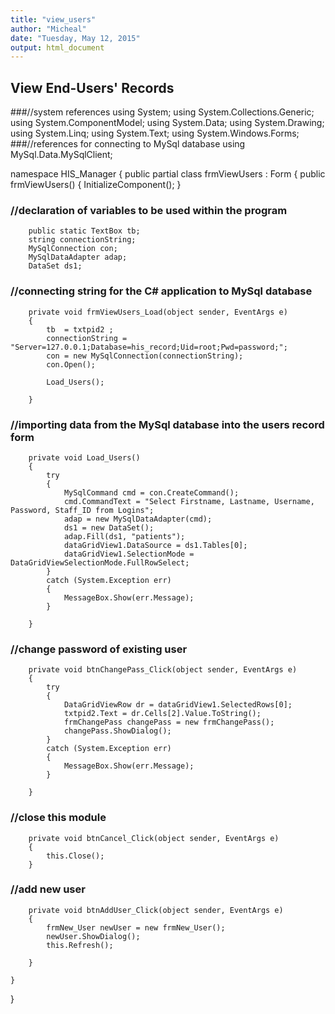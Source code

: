 ```yaml
---
title: "view_users"
author: "Micheal"
date: "Tuesday, May 12, 2015"
output: html_document
---
```



## View End-Users' Records

###//system references
using System;
using System.Collections.Generic;
using System.ComponentModel;
using System.Data;
using System.Drawing;
using System.Linq;
using System.Text;
using System.Windows.Forms;
###//references for connecting to MySql database
using MySql.Data.MySqlClient;


namespace HIS_Manager
{
    public partial class frmViewUsers : Form
    {
        public frmViewUsers()
        {
            InitializeComponent();
        }
###        //declaration of variables to be used within the program
        public static TextBox tb;        
        string connectionString;
        MySqlConnection con;
        MySqlDataAdapter adap;
        DataSet ds1;

###        //connecting string for the C# application to MySql database
        private void frmViewUsers_Load(object sender, EventArgs e)
        {
            tb  = txtpid2 ;
            connectionString = "Server=127.0.0.1;Database=his_record;Uid=root;Pwd=password;";
            con = new MySqlConnection(connectionString);
            con.Open();

            Load_Users();
            
        }

###        //importing data from the MySql database into the users record form
        private void Load_Users()
        {
            try
            {
                MySqlCommand cmd = con.CreateCommand();
                cmd.CommandText = "Select Firstname, Lastname, Username, Password, Staff_ID from Logins";
                adap = new MySqlDataAdapter(cmd);
                ds1 = new DataSet();
                adap.Fill(ds1, "patients");
                dataGridView1.DataSource = ds1.Tables[0];
                dataGridView1.SelectionMode = DataGridViewSelectionMode.FullRowSelect;
            }
            catch (System.Exception err)
            {
                MessageBox.Show(err.Message);
            }

        }

###        //change password of existing user
        private void btnChangePass_Click(object sender, EventArgs e)
        {
            try
            {
                DataGridViewRow dr = dataGridView1.SelectedRows[0];
                txtpid2.Text = dr.Cells[2].Value.ToString();
                frmChangePass changePass = new frmChangePass();
                changePass.ShowDialog();
            }
            catch (System.Exception err)
            {
                MessageBox.Show(err.Message);
            }
             
        }

###        //close this module
        private void btnCancel_Click(object sender, EventArgs e)
        {
            this.Close();
        }

###        //add new user
        private void btnAddUser_Click(object sender, EventArgs e)
        {
            frmNew_User newUser = new frmNew_User();
            newUser.ShowDialog();
            this.Refresh();

        }
       
    }
}
